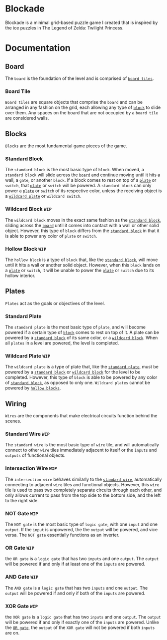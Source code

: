 # Blockade
Blockade is a minimal grid-based puzzle game I created that is inspired by the ice puzzles in The Legend of Zelda: Twilight Princess.

# Documentation
## Board
The `board` is the foundation of the level and is comprised of [`board tiles`](#board-tile).
### Board Tile
`Board tiles` are square objects that comprise the `board` and can be arranged in any fashion on the grid, each allowing any type of [`block`](#blocks) to slide over them. Any spaces on the board that are not occupied by a `board tile` are considered walls.

## Blocks
`Blocks` are the most fundamental game pieces of the game.
### Standard Block
The `standard block` is the most basic type of `block`. When moved, a `standard block` will slide across the [`board`](#board) and continue moving until it hits a wall, a `gate`, or another `block`. If a block comes to rest on top of a [`plate`](#plates) or `switch`, that [`plate`](#plates) or `switch` will be powered. A `standard block` can only power a [`plate`](#plates) or `switch` of its respective color, unless the receiving object is a [`wildcard plate`](#wildcard-plate-wip) or `wildcard switch`.

### Wildcard Block `WIP`
The `wildcard block` moves in the exact same fashion as the [`standard block`](#standard-block), sliding across the [`board`](#board) until it comes into contact with a wall or other solid object. However, this type of `block` differs from the [`standard block`](#standard-block) in that it is able to power any color of `plate` or `switch`.

### Hollow Block `WIP`
The `hollow block` is a type of `block` that, like the [`standard block`](#standard-block), will move until it hits a wall or another solid object. However, when this `block` lands on a [`plate`](#plates) or `switch`, it will be unable to power the [`plate`](#plates) or `switch` due to its hollow interior.

## Plates
`Plates` act as the goals or objectives of the level.
### Standard Plate
The `standard plate` is the most basic type of `plate`, and will become powered if a certain type of [`block`](#blocks) comes to rest on top of it. A plate can be powered by a [`standard block`](#standard-block) of its same color, or a [`wildcard block`](#wildcard-block-wip). When all `plates` in a level are powered, the level is completed.

### Wildcard Plate `WIP`
The `wildcard plate` is a type of plate that, like the [`standard plate`](#standard-plate), must be powered by a [`standard block`](#standard-block) or [`wildcard block`](#wildcard-block-wip) for the level to be completed. However, this type of `block` is able to be powered by any color of [`standard block`](#standard-block), as opposed to only one. `Wildcard plates` cannot be powered by [`hollow blocks`](#hollow-block-wip).

## Wiring
`Wires` are the components that make electrical circuits function behind the scenes.
### Standard Wire `WIP`
The `standard wire` is the most basic type of `wire` tile, and will automatically connect to other `wire` tiles immediately adjacent to itself or the `inputs` and `outputs` of functional objects.

### Intersection Wire `WIP`
The `intersection wire` behaves similarly to the [`standard wire`](#standard-wire-wip), automatically connecting to adjacent `wire` tiles and functional objects. However, this `wire` tile is used to pass two completely separate circuits through each other, and only allows current to pass from the top side to the bottom side, and the left to the right side.

### NOT Gate `WIP`
The `NOT gate` is the most basic type of `logic gate`, with one `input` and one `output`. If the `input` is unpowered, the the `output` will be powered, and vice versa. The `NOT gate` essentially functions as an inverter.

### OR Gate `WIP`
the `OR gate` is a `logic gate` that has two `inputs` and one `output`. The `output` will be powered if and only if at least one of the `inputs` are powered.

### AND Gate `WIP`
The `AND gate` is a `logic gate` that has two `inputs` and one `output`. The `output` will be powered if and only if both of the `inputs` are powered.

### XOR Gate `WIP`
the `XOR gate` is a `logic gate` that has two `inputs` and one `output`. The `output` will be powered if and only if exactly one of the `inputs` are powered. Unlike the [`OR gate`](#or-gate-wip), the `output` of the `XOR gate` will not be powered if both `inputs` are on.